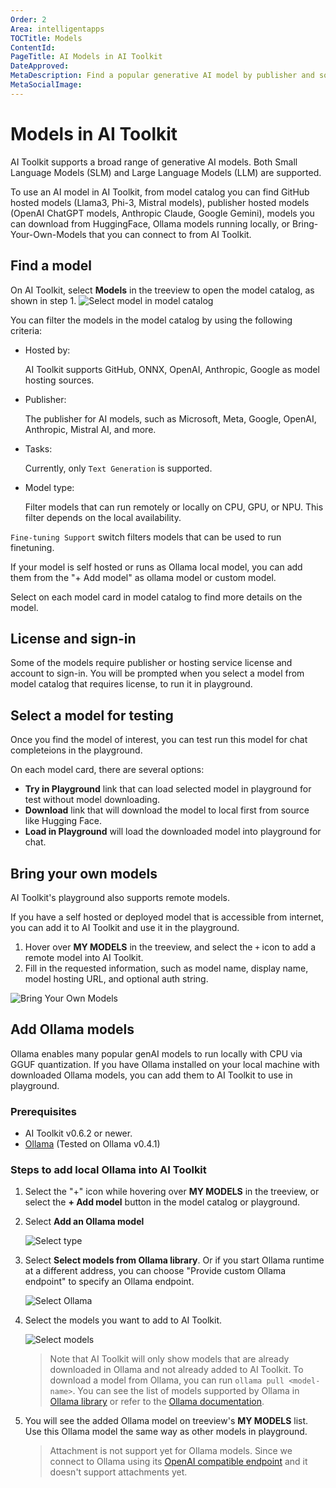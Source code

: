 ```yaml
---
Order: 2
Area: intelligentapps
TOCTitle: Models
ContentId:
PageTitle: AI Models in AI Toolkit
DateApproved:
MetaDescription: Find a popular generative AI model by publisher and source. Bring your own model that is hosted with a URL, or select an Ollama model.
MetaSocialImage:
---
```


# Models in AI Toolkit

AI Toolkit supports a broad range of generative AI models. Both Small Language Models (SLM) and Large Language Models (LLM) are supported.

To use an AI model in AI Toolkit, from model catalog you can find GitHub hosted models (Llama3, Phi-3, Mistral models), publisher hosted models (OpenAI ChatGPT models, Anthropic Claude, Google Gemini), models you can download from HuggingFace, Ollama models running locally, or Bring-Your-Own-Models that you can connect to from AI Toolkit.

## Find a model

On AI Toolkit, select **Models** in the treeview to open the model catalog, as shown in step 1.
![Select model in model catalog](./images/models/model_catalog.png)

You can filter the models in the model catalog by using the following criteria:
- Hosted by:

    AI Toolkit supports GitHub, ONNX, OpenAI, Anthropic, Google as model hosting sources.
- Publisher:

    The publisher for AI models, such as Microsoft, Meta, Google, OpenAI, Anthropic, Mistral AI, and more.

- Tasks:

    Currently, only `Text Generation` is supported.

- Model type:

    Filter models that can run remotely or locally on CPU, GPU, or NPU. This filter depends on the local availability.

`Fine-tuning Support` switch filters models that can be used to run finetuning.

If your model is self hosted or runs as Ollama local model, you can add them from the "+ Add model" as ollama model or custom model.

Select on each model card in model catalog to find more details on the model.

## License and sign-in

Some of the models require publisher or hosting service license and account to sign-in. You will be prompted when you select a model from model catalog that requires license, to run it in playground.

## Select a model for testing

Once you find the model of interest, you can test run this model for chat completeions in the playground.

On each model card, there are several options:
- **Try in Playground** link that can load selected model in playground for test without model downloading.
- **Download** link that will download the model to local first from source like Hugging Face.
- **Load in Playground** will load the downloaded model into playground for chat.

## Bring your own models

AI Toolkit's playground also supports remote models.

If you have a self hosted or deployed model that is accessible from internet, you can add it to AI Toolkit and use it in the playground.

1. Hover over **MY MODELS** in the treeview, and select the `+` icon to add a remote model into AI Toolkit.
1. Fill in the requested information, such as model name, display name, model hosting URL, and optional auth string.

![Bring Your Own Models](./images/models/byom.png)

## Add Ollama models

Ollama enables many popular genAI models to run locally with CPU via GGUF quantization. If you have Ollama installed on your local machine with downloaded Ollama models, you can add them to AI Toolkit to use in playground.

### Prerequisites

- AI Toolkit v0.6.2 or newer.
- [Ollama](https://ollama.com/download) (Tested on Ollama v0.4.1)

### Steps to add local Ollama into AI Toolkit

1. Select the "+" icon while hovering over **MY MODELS** in the treeview, or select the **+ Add model** button in the model catalog or playground.

1. Select **Add an Ollama model**

    ![Select type](./images/models/select-type.png)

1. Select **Select models from Ollama library**. Or if you start Ollama runtime at a different address, you can choose "Provide custom Ollama endpoint" to specify an Ollama endpoint.

    ![Select Ollama](./images/models/select-ollama.png)

1. Select the models you want to add to AI Toolkit.

    ![Select models](./images/models/select-models.png)

    > Note that AI Toolkit will only show models that are already downloaded in Ollama and not already added to AI Toolkit. To download a model from Ollama, you can run `ollama pull <model-name>`. You can see the list of models supported by Ollama in [Ollama library](https://ollama.com/library) or refer to the [Ollama documentation](https://github.com/ollama/ollama).

1. You will see the added Ollama model on treeview's **MY MODELS** list. Use this Ollama model the same way as other models in playground.

    > Attachment is not support yet for Ollama models. Since we connect to Ollama using its [OpenAI compatible endpoint](https://github.com/ollama/ollama/blob/main/docs/openai.md) and it doesn't support attachments yet.
